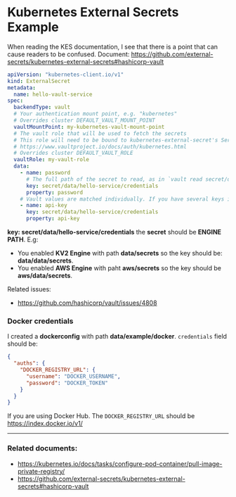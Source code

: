 # Kubernetes External Secrets Example

When reading the KES documentation, I see that there is a point that can cause readers to be confused. 
Document: https://github.com/external-secrets/kubernetes-external-secrets#hashicorp-vault

```yaml
apiVersion: "kubernetes-client.io/v1"
kind: ExternalSecret
metadata:
  name: hello-vault-service
spec:
  backendType: vault
  # Your authentication mount point, e.g. "kubernetes"
  # Overrides cluster DEFAULT_VAULT_MOUNT_POINT
  vaultMountPoint: my-kubernetes-vault-mount-point
  # The vault role that will be used to fetch the secrets
  # This role will need to be bound to kubernetes-external-secret's ServiceAccount; see Vault's documentation:
  # https://www.vaultproject.io/docs/auth/kubernetes.html
  # Overrides cluster DEFAULT_VAULT_ROLE
  vaultRole: my-vault-role
  data:
    - name: password
      # The full path of the secret to read, as in `vault read secret/data/hello-service/credentials`
      key: secret/data/hello-service/credentials
      property: password
    # Vault values are matched individually. If you have several keys in your Vault secret, you will need to add them all separately
    - name: api-key
      key: secret/data/hello-service/credentials
      property: api-key
```

**key: secret/data/hello-service/credentials** the **secret** should be **ENGINE PATH**. 
E.g:
- You enabled **KV2 Engine** with path **data/secrets** so the key should be: **data/data/secrets**.
- You enabled **AWS Engine** with paht **aws/secrets** so the key should be **aws/data/secrets**.

Related issues:
- https://github.com/hashicorp/vault/issues/4808

### Docker credentials
I created a **dockerconfig** with path **data/example/docker**. 
`credentials` field should be:
```json
{
  "auths": {
    "DOCKER_REGISTRY_URL": {
      "username": "DOCKER_USERNAME",
      "password": "DOCKER_TOKEN"
    }
  }
}
```
If you are using Docker Hub. The `DOCKER_REGISTRY_URL` should be https://index.docker.io/v1/

---
### Related documents: 
- https://kubernetes.io/docs/tasks/configure-pod-container/pull-image-private-registry/
- https://github.com/external-secrets/kubernetes-external-secrets#hashicorp-vault

